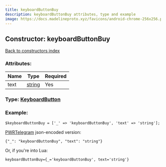 ```yaml
---
title: keyboardButtonBuy
description: keyboardButtonBuy attributes, type and example
image: https://docs.madelineproto.xyz/favicons/android-chrome-256x256.png
---
```

## Constructor: keyboardButtonBuy  
[Back to constructors index](index.md)



### Attributes:

| Name     |    Type       | Required |
|----------|---------------|----------|
|text|[string](../types/string.md) | Yes|



### Type: [KeyboardButton](../types/KeyboardButton.md)


### Example:

```
$keyboardButtonBuy = ['_' => 'keyboardButtonBuy', 'text' => 'string'];
```  

[PWRTelegram](https://pwrtelegram.xyz) json-encoded version:

```
{"_": "keyboardButtonBuy", "text": "string"}
```


Or, if you're into Lua:  


```
keyboardButtonBuy={_='keyboardButtonBuy', text='string'}

```


